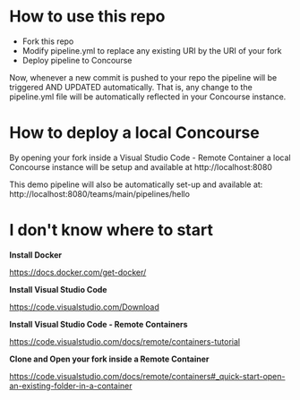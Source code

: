 # How to use this repo

- Fork this repo
- Modify pipeline.yml to replace any existing URI by the URI of your fork
- Deploy pipeline to Concourse

Now, whenever a new commit is pushed to your repo the pipeline will be triggered AND UPDATED automatically.
That is, any change to the pipeline.yml file will be automatically reflected in your Concourse instance.

# How to deploy a local Concourse

By opening your fork inside a Visual Studio Code - Remote Container
a local Concourse instance will be setup and available at http://localhost:8080

This demo pipeline will also be automatically set-up and available at:
http://localhost:8080/teams/main/pipelines/hello

# I don't know where to start

__Install Docker__

https://docs.docker.com/get-docker/

__Install Visual Studio Code__

https://code.visualstudio.com/Download

__Install Visual Studio Code - Remote Containers__

https://code.visualstudio.com/docs/remote/containers-tutorial

__Clone and Open your fork inside a Remote Container__

https://code.visualstudio.com/docs/remote/containers#_quick-start-open-an-existing-folder-in-a-container